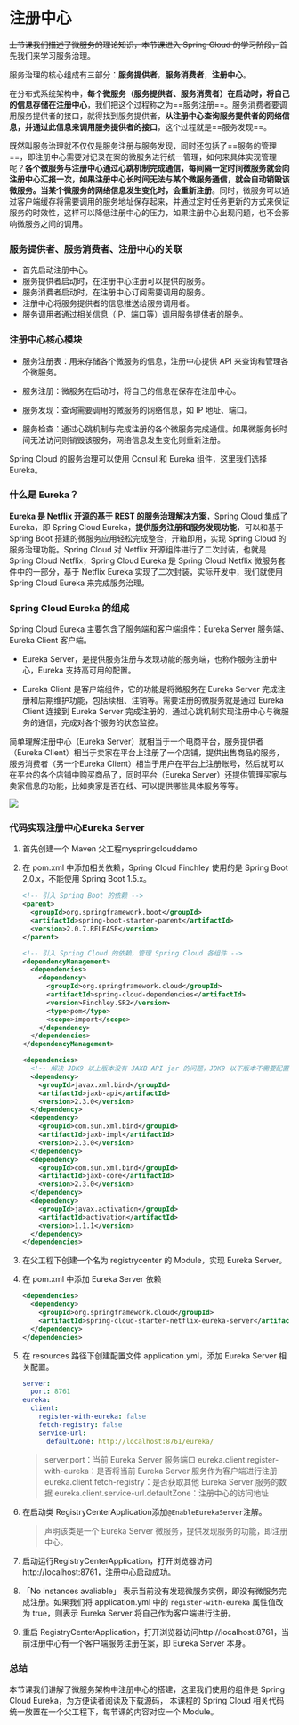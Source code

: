 # 注册中心

~~上节课我们描述了微服务的理论知识，本节课进入 Spring Cloud 的学习阶段，~~首先我们来学习服务治理。

服务治理的核心组成有三部分：**服务提供者**，**服务消费者**，**注册中心**。

在分布式系统架构中，**每个微服务（服务提供者、服务消费者）在启动时，将自己的信息存储在注册中心**，我们把这个过程称之为==服务注册==。服务消费者要调用服务提供者的接口，就得找到服务提供者，**从注册中心查询服务提供者的网络信息，并通过此信息来调用服务提供者的接口**，这个过程就是==服务发现==。

既然叫服务治理就不仅仅是服务注册与服务发现，同时还包括了==服务的管理==，即注册中心需要对记录在案的微服务进行统一管理，如何来具体实现管理呢？**各个微服务与注册中心通过心跳机制完成通信，每间隔一定时间微服务就会向注册中心汇报一次，如果注册中心长时间无法与某个微服务通信，就会自动销毁该微服务。当某个微服务的网络信息发生变化时，会重新注册**。同时，微服务可以通过客户端缓存将需要调用的服务地址保存起来，并通过定时任务更新的方式来保证服务的时效性，这样可以降低注册中心的压力，如果注册中心出现问题，也不会影响微服务之间的调用。

### 服务提供者、服务消费者、注册中心的关联

- 首先启动注册中心。
- 服务提供者启动时，在注册中心注册可以提供的服务。
- 服务消费者启动时，在注册中心订阅需要调用的服务。
- 注册中心将服务提供者的信息推送给服务调用者。
- 服务调用者通过相关信息（IP、端口等）调用服务提供者的服务。

### 注册中心核心模块

- 服务注册表：用来存储各个微服务的信息，注册中心提供 API 来查询和管理各个微服务。

- 服务注册：微服务在启动时，将自己的信息在保存在注册中心。

- 服务发现：查询需要调用的微服务的网络信息，如 IP 地址、端口。

- 服务检查：通过心跳机制与完成注册的各个微服务完成通信。如果微服务长时间无法访问则销毁该服务，网络信息发生变化则重新注册。

Spring Cloud 的服务治理可以使用 Consul 和 Eureka 组件，这里我们选择 Eureka。

### 什么是 Eureka？
**Eureka 是 Netflix 开源的基于 REST 的服务治理解决方案**，Spring Cloud 集成了 Eureka，即 Spring Cloud Eureka，**提供服务注册和服务发现功能**，可以和基于 Spring Boot 搭建的微服务应用轻松完成整合，开箱即用，实现 Spring Cloud 的服务治理功能。Spring Cloud 对 Netflix 开源组件进行了二次封装，也就是 Spring Cloud Netflix，Spring Cloud Eureka 是 Spring Cloud Netflix 微服务套件中的一部分，基于 Netflix Eureka 实现了二次封装，实际开发中，我们就使用 Spring Cloud Eureka 来完成服务治理。

### Spring Cloud Eureka 的组成
Spring Cloud Eureka 主要包含了服务端和客户端组件：Eureka Server 服务端、Eureka Client 客户端。

- Eureka Server，是提供服务注册与发现功能的服务端，也称作服务注册中心，Eureka 支持高可用的配置。

- Eureka Client 是客户端组件，它的功能是将微服务在 Eureka Server 完成注册和后期维护功能，包括续租、注销等。需要注册的微服务就是通过 Eureka Client 连接到 Eureka Server 完成注册的，通过心跳机制实现注册中心与微服务的通信，完成对各个服务的状态监控。

简单理解注册中心（Eureka Server）就相当于一个电商平台，服务提供者（Eureka Client）相当于卖家在平台上注册了一个店铺，提供出售商品的服务，服务消费者（另一个Eureka Client）相当于用户在平台上注册账号，然后就可以在平台的各个店铺中购买商品了，同时平台（Eureka Server）还提供管理买家与卖家信息的功能，比如卖家是否在线、可以提供哪些具体服务等等。

![](https://tva1.sinaimg.cn/large/007S8ZIlgy1ggkpcvo14qj316w0oan23.jpg)

### 代码实现注册中心Eureka Server

1. 首先创建一个 Maven 父工程myspringclouddemo

2. 在 pom.xml 中添加相关依赖，Spring Cloud Finchley 使用的是 Spring Boot 2.0.x，不能使用 Spring Boot 1.5.x。

   ```xml
   <!-- 引入 Spring Boot 的依赖 -->
   <parent>
     <groupId>org.springframework.boot</groupId>
     <artifactId>spring-boot-starter-parent</artifactId>
     <version>2.0.7.RELEASE</version>
   </parent>
   
   <!-- 引入 Spring Cloud 的依赖，管理 Spring Cloud 各组件 -->
   <dependencyManagement>
     <dependencies>
       <dependency>
         <groupId>org.springframework.cloud</groupId>
         <artifactId>spring-cloud-dependencies</artifactId>
         <version>Finchley.SR2</version>
         <type>pom</type>
         <scope>import</scope>
       </dependency>
     </dependencies>
   </dependencyManagement>
   
   <dependencies>
     <!-- 解决 JDK9 以上版本没有 JAXB API jar 的问题，JDK9 以下版本不需要配置 -->
     <dependency>
       <groupId>javax.xml.bind</groupId>
       <artifactId>jaxb-api</artifactId>
       <version>2.3.0</version>
     </dependency>
     <dependency>
       <groupId>com.sun.xml.bind</groupId>
       <artifactId>jaxb-impl</artifactId>
       <version>2.3.0</version>
     </dependency>
     <dependency>
       <groupId>com.sun.xml.bind</groupId>
       <artifactId>jaxb-core</artifactId>
       <version>2.3.0</version>
     </dependency>
     <dependency>
       <groupId>javax.activation</groupId>
       <artifactId>activation</artifactId>
       <version>1.1.1</version>
     </dependency>
   </dependencies>
   ```
   
3. 在父工程下创建一个名为 registrycenter 的 Module，实现 Eureka Server。

4. 在 pom.xml 中添加 Eureka Server 依赖

   ```xml
   <dependencies>
     <dependency>
       <groupId>org.springframework.cloud</groupId>
       <artifactId>spring-cloud-starter-netflix-eureka-server</artifactId>
     </dependency>
   </dependencies>
   ```

5. 在 resources 路径下创建配置文件 application.yml，添加 Eureka Server 相关配置。

   ```yaml
   server:
     port: 8761
   eureka:
     client:
       register-with-eureka: false
       fetch-registry: false
       service-url:
         defaultZone: http://localhost:8761/eureka/
   ```

   > server.port：当前 Eureka Server 服务端口
   > eureka.client.register-with-eureka：是否将当前 Eureka Server 服务作为客户端进行注册
   > eureka.client.fetch-registry：是否获取其他 Eureka Server 服务的数据
   > eureka.client.service-url.defaultZone：注册中心的访问地址
   
6. 在启动类 RegistryCenterApplication添加`@EnableEurekaServer`注解。

   > 声明该类是一个 Eureka Server 微服务，提供发现服务的功能，即注册中心。

7. 启动运行RegistryCenterApplication，打开浏览器访问http://localhost:8761，注册中心启动成功。

8. 「No instances avaliable」 表示当前没有发现微服务实例，即没有微服务完成注册。如果我们将 application.yml 中的 `register-with-eureka` 属性值改为 true，则表示 Eureka Server 将自己作为客户端进行注册。

9. 重启 RegistryCenterApplication，打开浏览器访问http://localhost:8761，当前注册中心有一个客户端服务注册在案，即 Eureka Server 本身。

### 总结
本节课我们讲解了微服务架构中注册中心的搭建，这里我们使用的组件是 Spring Cloud Eureka，为方便读者阅读及下载源码， 本课程的 Spring Cloud 相关代码统一放置在一个父工程下，每节课的内容对应一个 Module。

